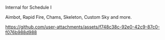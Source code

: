 Internal for Schedule I

Aimbot, Rapid Fire, Chams, Skeleton, Custom Sky and more.





https://github.com/user-attachments/assets/f748c38c-92e0-42c9-87c0-f076b988d988

